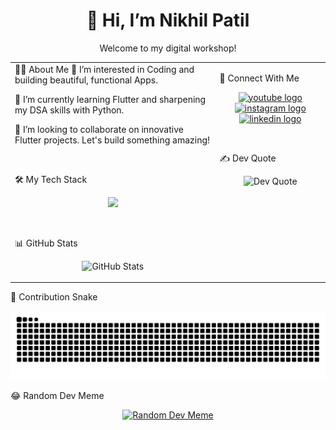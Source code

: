 <div align="center">
<h1 align="center">👋 Hi, I’m Nikhil Patil</h1>
<p align="center">Welcome to my digital workshop!</p>
</div>

<table>
<tr>
<td valign="top" width="65%">
👨‍💻 About Me
👀 I’m interested in Coding and building beautiful, functional Apps.

🌱 I’m currently learning Flutter and sharpening my DSA skills with Python.

💞️ I’m looking to collaborate on innovative Flutter projects. Let's build something amazing!

<br />

🛠️ My Tech Stack
<p align="center">
<a href="https://skillicons.dev">
<img src="https://www.google.com/search?q=https://skillicons.dev/icons%3Fi%3Dflutter,dart,python,firebase,android,html,css,cs,java,mysql,git,figma,canva%26perline%3D7" />
</a>
</p>

<br />

📊 GitHub Stats
<p align="center">
<!-- IMPORTANT: Replace 'NAME-NikhilPatil' with your actual GitHub username -->
<img src="https://www.google.com/search?q=https://github-readme-stats.vercel.app/api%3Fusername%3DNAME-NikhilPatil%26show_icons%3Dtrue%26theme%3Dradical%26hide_border%3Dtrue%26rank_icon%3Dgithub" alt="GitHub Stats" />
</p>

</td>
<td valign="top" width="35%">

🤝 Connect With Me
<p align="center">
<a href="https://www.youtube.com/channel/UCpakmXio90uAd4RBZqimG8Q" target="_blank">
<img src="https://img.shields.io/static/v1?message=Youtube&logo=youtube&label=&color=FF0000&logoColor=white&labelColor=&style=for-the-badge" height="35" alt="youtube logo" />
</a>
<a href="https://www.instagram.com/nikhilpatil.ai?utm_source=ig_web_button_share_sheet&igsh=ZDNlZDc0MzIxNw==" target="_blank">
<img src="https://img.shields.io/static/v1?message=Instagram&logo=instagram&label=&color=E4405F&logoColor=white&labelColor=&style=for-the-badge" height="35" alt="instagram logo" />
</a>
<a href="https://www.linkedin.com/in/nikhil-patil-292059225/" target="_blank">
<img src="https://img.shields.io/static/v1?message=LinkedIn&logo=linkedin&label=&color=0077B5&logoColor=white&labelColor=&style=for-the-badge" height="35" alt="linkedin logo" />
</a>
</p>

<br />

✍️ Dev Quote
<p align="center">
<img src="https://www.google.com/search?q=https://quotes-github-readme.vercel.app/api%3Ftype%3Dhorizontal%26theme%3Ddark%26hide_border%3Dtrue" alt="Dev Quote" />
</p>

</td>

</tr>
</table>

🐍 Contribution Snake
<p align="center">
<!-- IMPORTANT: Replace 'NAME-NikhilPatil' with your actual GitHub username -->
<img src="https://raw.githubusercontent.com/NAME-NikhilPatil/NAME-NikhilPatil/output/snake.svg" alt="Snake animation" />
</p>

😂 Random Dev Meme
<p align="center">
<a href="https://randommeme-five.vercel.app/">
<img src='https://randommeme-five.vercel.app/' style="max-height: 400px;" alt="Random Dev Meme"/>
</a>
</p>

<div align="center">

<!-- IMPORTANT: Replace 'NAME-NikhilPatil' with your actual GitHub username -->

</div>

<!-- Proudly created with GPRM ( https://gprm.itsvg.in ) -->
